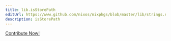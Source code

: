 ```yaml
---
title: lib.isStorePath
editUrl: https://www.github.com/nixos/nixpkgs/blob/master/lib/strings.nix#L1306C17
description: isStorePath
---
```


<a href="https://www.github.com/nixos/nixpkgs/blob/master/lib/strings.nix#L1306C17">Contribute Now!</a>
